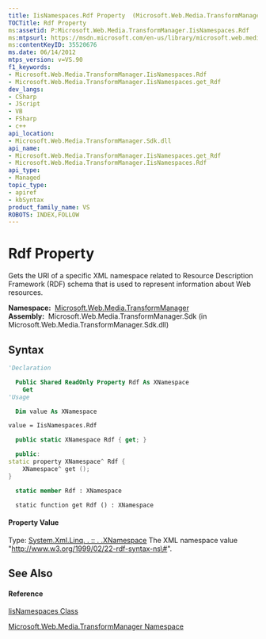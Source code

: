 ```yaml
---
title: IisNamespaces.Rdf Property  (Microsoft.Web.Media.TransformManager)
TOCTitle: Rdf Property
ms:assetid: P:Microsoft.Web.Media.TransformManager.IisNamespaces.Rdf
ms:mtpsurl: https://msdn.microsoft.com/en-us/library/microsoft.web.media.transformmanager.iisnamespaces.rdf(v=VS.90)
ms:contentKeyID: 35520676
ms.date: 06/14/2012
mtps_version: v=VS.90
f1_keywords:
- Microsoft.Web.Media.TransformManager.IisNamespaces.Rdf
- Microsoft.Web.Media.TransformManager.IisNamespaces.get_Rdf
dev_langs:
- CSharp
- JScript
- VB
- FSharp
- c++
api_location:
- Microsoft.Web.Media.TransformManager.Sdk.dll
api_name:
- Microsoft.Web.Media.TransformManager.IisNamespaces.get_Rdf
- Microsoft.Web.Media.TransformManager.IisNamespaces.Rdf
api_type:
- Managed
topic_type:
- apiref
- kbSyntax
product_family_name: VS
ROBOTS: INDEX,FOLLOW
---
```


# Rdf Property

Gets the URI of a specific XML namespace related to Resource Description Framework (RDF) schema that is used to represent information about Web resources.

**Namespace:**  [Microsoft.Web.Media.TransformManager](microsoft-web-media-transformmanager-namespace.md)  
**Assembly:**  Microsoft.Web.Media.TransformManager.Sdk (in Microsoft.Web.Media.TransformManager.Sdk.dll)

## Syntax

``` vb
'Declaration

  Public Shared ReadOnly Property Rdf As XNamespace
    Get
'Usage

  Dim value As XNamespace

value = IisNamespaces.Rdf
```

``` csharp
  public static XNamespace Rdf { get; }
```

``` c++
  public:
static property XNamespace^ Rdf {
    XNamespace^ get ();
}
```

``` fsharp
  static member Rdf : XNamespace
```

``` jscript
  static function get Rdf () : XNamespace
```

#### Property Value

Type: [System.Xml.Linq. . :: . .XNamespace](https://msdn.microsoft.com/en-us/library/bb291898\(v=vs.90\))  
The XML namespace value "http://www.w3.org/1999/02/22-rdf-syntax-ns\#".  

## See Also

#### Reference

[IisNamespaces Class](iisnamespaces-class-microsoft-web-media-transformmanager.md)

[Microsoft.Web.Media.TransformManager Namespace](microsoft-web-media-transformmanager-namespace.md)


